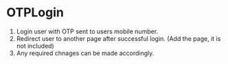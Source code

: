 # OTPLogin
 
1. Login user with OTP sent to users mobile number.
2. Redirect user to another page after successful login. (Add the page, it is not included)
3. Any required chnages can be made accordingly. 
